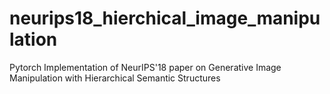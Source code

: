 # neurips18_hierchical_image_manipulation
Pytorch Implementation of NeurIPS'18 paper on Generative Image Manipulation with Hierarchical Semantic Structures

